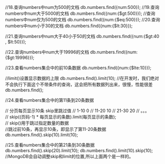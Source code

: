 //18.查询numbers中num为500的文档
db.numbers.find({num:500});
//19.查询numbers中num大于5000的文档
db.numbers.find({num:{$gt:500}});
//查询numbers中num仅为500的文档
db.numbers.find({num:{$eq:500}});
//20.查询numbers中num小于30的文档
db.numbers.find({num:{$lt:30}});

//21.查询numbers中num大于40小于50的文档
db.numbers.find({num:{$gt:40 , $lt:50}});

//22.查询numbers中num大于19996的文档
db.numbers.find({num:{$gt:19996}});

//23.查看numbers集合中的前10条数据
db.numbers.find({num:{$lte:10}});

//limit()设置显示数据的上限
db.numbers.find().limit(10);
//在开发时，我们绝对不会执行下面这个不带条件的查询，这会把所有数据列出来，很慢，性能很差
db.numbers.find();

//24.查看numbers集合中的第11条到20条数据

 //    分页每页显示10条  skip里跳过值
 //      1-10        0
 //      11-20       10
 //      21-30       20
 //       。。。       
 //   skip((页码-1) * 每页显示的条数).limit(每页显示的条数);       
 //   skip()用于跳过指定数量的数据        
 //跳过前10条，再显示10条，即显示了第11-20条数据
db.numbers.find().skip(10).limit(10);

//25.查看numbers集合中的第21条到30条数据
db.numbers.find().skip(20).limit(10);
db.numbers.find().limit(10).skip(10);
//MongoDB会自动调整skip和limit的位置,所以上面两个是一样的。